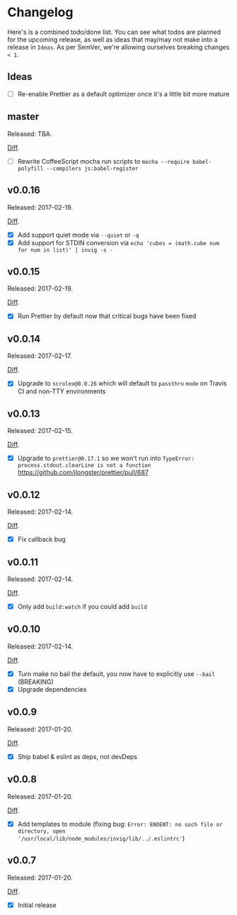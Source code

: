 # Changelog

Here's is a combined todo/done list. You can see what todos are planned for the upcoming release, as well as ideas that may/may not make into a release in `Ideas`. As per SemVer, we're allowing ourselves breaking changes `< 1`.

## Ideas

- [ ] Re-enable Prettier as a default optimizer once it's a little bit more mature

## master

Released: TBA.

[Diff](https://github.com/kvz/invig/compare/v0.0.13...master).

- [ ] Rewrite CoffeeScript mocha run scripts to `mocha --require babel-polyfill --compilers js:babel-register`

## v0.0.16

Released: 2017-02-19. 

[Diff](https://github.com/kvz/invig/compare/v0.0.15...v0.0.16).

- [x] Add support quiet mode via `--quiet` or `-q`
- [x] Add support for STDIN conversion via `echo 'cubes = (math.cube num for num in list)' | invig -s -`

## v0.0.15

Released: 2017-02-19. 

[Diff](https://github.com/kvz/invig/compare/v0.0.14...v0.0.15).

- [x] Run Prettier by default now that critical bugs have been fixed

## v0.0.14

Released: 2017-02-17. 

[Diff](https://github.com/kvz/invig/compare/v0.0.13...v0.0.14).

- [x] Upgrade to `scrolex@0.0.26` which will default to `passthru` `mode` on Travis CI and non-TTY environments

## v0.0.13

Released: 2017-02-15. 

[Diff](https://github.com/kvz/invig/compare/v0.0.12...v0.0.13).

- [x] Upgrade to `prettier@0.17.1` so we won't run into `TypeError: process.stdout.clearLine is not a function` https://github.com/jlongster/prettier/pull/687

## v0.0.12

Released: 2017-02-14. 

[Diff](https://github.com/kvz/invig/compare/v0.0.11...v0.0.12).

- [x] Fix callback bug

## v0.0.11

Released: 2017-02-14. 

[Diff](https://github.com/kvz/invig/compare/v0.0.10...v0.0.11).

- [x] Only add `build:watch` if you could add `build`

## v0.0.10

Released: 2017-02-14. 

[Diff](https://github.com/kvz/invig/compare/v0.0.9...v0.0.10).

- [x] Turn make no bail the default, you now have to explicitly use `--bail` (BREAKING)
- [x] Upgrade dependencies

## v0.0.9

Released: 2017-01-20. 

[Diff](https://github.com/kvz/invig/compare/v0.0.8...v0.0.9).

- [x] Ship babel & eslint as deps, not devDeps

## v0.0.8

Released: 2017-01-20. 

[Diff](https://github.com/kvz/invig/compare/v0.0.7...v0.0.8).

- [x] Add templates to module (fixing bug: `Error: ENOENT: no such file or directory, open '/usr/local/lib/node_modules/invig/lib/../.eslintrc'`)

## v0.0.7

Released: 2017-01-20. 

[Diff](https://github.com/kvz/invig/compare/0b5f2d27e4e5bfd370bf74fb91a46ded296bec40...v0.0.7).

- [x] Initial release
